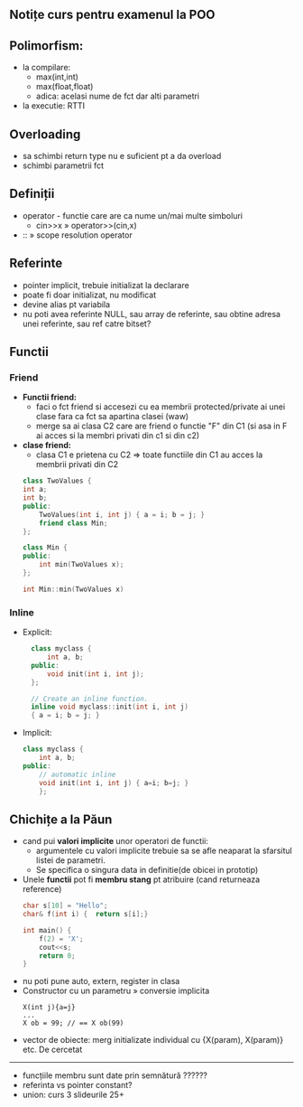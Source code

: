 Notițe curs pentru examenul la POO
---------------

Polimorfism:
--------------

* la compilare:
  * max(int,int)
  * max(float,float)
  * adica: acelasi nume de fct dar alti parametri
* la executie: RTTI

Overloading
--------
* sa schimbi return type nu e suficient pt a da overload
* schimbi parametrii fct


Definiții
--------
* operator - functie care are ca nume un/mai multe simboluri
  * cin>>x » operator>>(cin,x)
* :: » scope resolution operator

Referinte
--------
* pointer implicit, trebuie initializat la declarare
* poate fi doar initializat, nu modificat
* devine alias pt variabila
* nu poti avea referinte NULL, sau array de referinte, sau obtine adresa unei referinte, sau ref catre bitset?

Functii
-----
### Friend

* **Functii friend:**
  * faci o fct friend si accesezi cu ea membrii protected/private ai unei clase fara ca fct sa apartina clasei (waw)
  * merge sa ai clasa C2 care are friend o functie "F" din C1 (si asa in F ai acces si la membri privati din c1 si din c2)
* **clase friend:**
  * clasa C1 e prietena cu C2 => toate functiile din C1 au acces la membrii privati din C2
  ```cpp
  class TwoValues { 
  int a; 
  int b; 
  public: 
      TwoValues(int i, int j) { a = i; b = j; }
      friend class Min; 
  }; 

  class Min { 
  public: 
      int min(TwoValues x); 
  }; 

  int Min::min(TwoValues x) 
  ```

### Inline
* Explicit:
  ```cpp
    class myclass { 
        int a, b; 
    public: 
        void init(int i, int j); 
    }; 

    // Create an inline function. 
    inline void myclass::init(int i, int j) 
    { a = i; b = j; }
  ```
* Implicit:
    ```cpp
    class myclass { 
        int a, b; 
    public: 
        // automatic inline 
        void init(int i, int j) { a=i; b=j; } 
        };
    ```

Chichițe a la Păun
---------
* cand pui **valori implicite** unor operatori de functii:
  * argumentele cu valori implicite trebuie sa se afle neaparat la sfarsitul listei de parametri.
  * Se specifica o singura data in definitie(de obicei in prototip)
* Unele **functii** pot fi **membru stang** pt atribuire (cand returneaza reference)
    ```cpp
    char s[10] = "Hello";
    char& f(int i) {  return s[i];}

    int main() {
        f(2) = 'X';
        cout<<s;
        return 0;
    }
    ```
* nu poti pune auto, extern, register in clasa
* Constructor cu un parametru » conversie implicita
  ```
  X(int j){a=j}
  ...
  X ob = 99; // == X ob(99)
  ```
* vector de obiecte: merg initializate individual cu {X(param), X(param)} etc.
De cercetat
-------
* funcțiile membru sunt date prin semnătură ??????
* referinta vs pointer constant?
* union: curs 3 slideurile 25+